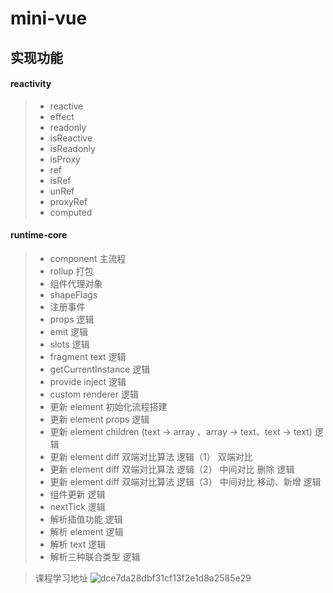 # mini-vue

## 实现功能

#### reactivity

> - reactive
> - effect
> - readonly
> - isReactive
> - isReadonly
> - isProxy
> - ref
> - isRef
> - unRef
> - proxyRef
> - computed

#### runtime-core

> - component 主流程
> - rollup 打包
> - 组件代理对象
> - shapeFlags
> - 注册事件
> - props 逻辑
> - emit 逻辑
> - slots 逻辑
> - fragment text 逻辑
> - getCurrentInstance 逻辑
> - provide inject 逻辑
> - custom renderer 逻辑
> - 更新 element 初始化流程搭建
> - 更新 element props 逻辑
> - 更新 element children (text -> array 、array -> text、text -> text) 逻辑
> - 更新 element diff 双端对比算法 逻辑（1） 双端对比
> - 更新 element diff 双端对比算法 逻辑（2） 中间对比 删除 逻辑
> - 更新 element diff 双端对比算法 逻辑（3） 中间对比 移动、新增 逻辑
> - 组件更新 逻辑
> - nextTick 逻辑
> - 解析插值功能 逻辑
> - 解析 element 逻辑
> - 解析 text 逻辑
> - 解析三种联合类型 逻辑

> 课程学习地址
> ![dce7da28dbf31cf13f2e1d8a2585e29](https://user-images.githubusercontent.com/29727848/159952869-17f82eec-2a21-4dfd-95fa-bb589549c9a0.jpg)
